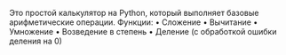 Это простой калькулятор на Python, который выполняет базовые арифметические операции.
Функции:
• Сложение
• Вычитание
• Умножение
• Возведение в степень
• Деление (с обработкой ошибки деления на 0)
